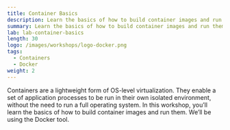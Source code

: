 ```yaml
---
title: Container Basics
description: Learn the basics of how to build container images and run them using Docker.
summary: Learn the basics of how to build container images and run them using Docker.
lab: lab-container-basics
length: 30
logo: /images/workshops/logo-docker.png
tags:
  - Containers
  - Docker
weight: 2
---
```


Containers are a lightweight form of OS-level virtualization. They enable a set of application processes to be run in their own isolated environment, without the need to run a full operating system. In this workshop, you’ll learn the basics of how to build container images and run them. We’ll be using the Docker tool.
